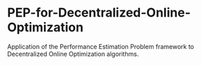 # PEP-for-Decentralized-Online-Optimization
Application of the Performance Estimation Problem framework to Decentralized Online Optimization algorithms.
